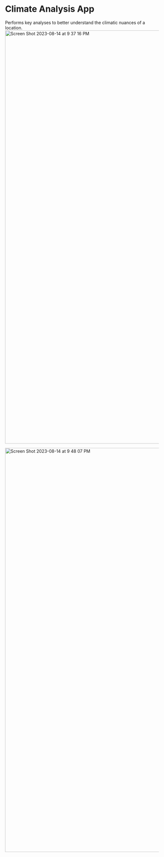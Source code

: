 # Climate Analysis App
Performs key analyses to better understand the climatic nuances of a location.  
<img width="1351" alt="Screen Shot 2023-08-14 at 9 37 16 PM" src="https://github.com/edjpman/climate-analysis/assets/96897006/f3bcaaf5-0f07-4675-bf71-bc1e68cd3b4d">

<img width="1321" alt="Screen Shot 2023-08-14 at 9 48 07 PM" src="https://github.com/edjpman/climate-analysis/assets/96897006/9ee6aa6b-91a2-4935-b07f-98df9383a297">
